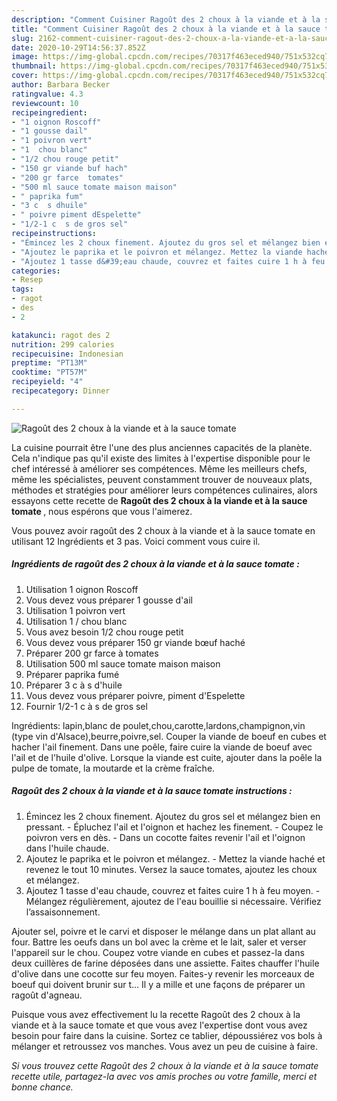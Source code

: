 ```yaml
---
description: "Comment Cuisiner Ragoût des 2 choux à la viande et à la sauce tomate"
title: "Comment Cuisiner Ragoût des 2 choux à la viande et à la sauce tomate"
slug: 2162-comment-cuisiner-ragout-des-2-choux-a-la-viande-et-a-la-sauce-tomate
date: 2020-10-29T14:56:37.852Z
image: https://img-global.cpcdn.com/recipes/70317f463eced940/751x532cq70/ragout-des-2-choux-a-la-viande-et-a-la-sauce-tomate-photo-principale-de-la-recette.jpg
thumbnail: https://img-global.cpcdn.com/recipes/70317f463eced940/751x532cq70/ragout-des-2-choux-a-la-viande-et-a-la-sauce-tomate-photo-principale-de-la-recette.jpg
cover: https://img-global.cpcdn.com/recipes/70317f463eced940/751x532cq70/ragout-des-2-choux-a-la-viande-et-a-la-sauce-tomate-photo-principale-de-la-recette.jpg
author: Barbara Becker
ratingvalue: 4.3
reviewcount: 10
recipeingredient:
- "1 oignon Roscoff"
- "1 gousse dail"
- "1 poivron vert"
- "1  chou blanc"
- "1/2 chou rouge petit"
- "150 gr viande buf hach"
- "200 gr farce  tomates"
- "500 ml sauce tomate maison maison"
- " paprika fum"
- "3 c  s dhuile"
- " poivre piment dEspelette"
- "1/2-1 c  s de gros sel"
recipeinstructions:
- "Émincez les 2 choux finement. Ajoutez du gros sel et mélangez bien en pressant. Épluchez l&#39;ail et l&#39;oignon et hachez les finement. Coupez le poivron vers en dès. Dans un cocotte faites revenir l&#39;ail et l&#39;oignon dans l&#39;huile chaude."
- "Ajoutez le paprika et le poivron et mélangez. Mettez la viande haché et revenez le tout 10 minutes. Versez la sauce tomates, ajoutez les choux et mélangez."
- "Ajoutez 1 tasse d&#39;eau chaude, couvrez et faites cuire 1 h à feu moyen. Mélangez régulièrement, ajoutez de l&#39;eau bouillie si nécessaire. Vérifiez l’assaisonnement."
categories:
- Resep
tags:
- ragot
- des
- 2

katakunci: ragot des 2 
nutrition: 299 calories
recipecuisine: Indonesian
preptime: "PT13M"
cooktime: "PT57M"
recipeyield: "4"
recipecategory: Dinner

---
```



![Ragoût des 2 choux à la viande et à la sauce tomate](https://img-global.cpcdn.com/recipes/70317f463eced940/751x532cq70/ragout-des-2-choux-a-la-viande-et-a-la-sauce-tomate-photo-principale-de-la-recette.jpg)

La cuisine pourrait être l'une des plus anciennes capacités de la planète. Cela n'indique pas qu'il existe des limites à l'expertise disponible pour le chef intéressé à améliorer ses compétences. Même les meilleurs chefs, même les spécialistes, peuvent constamment trouver de nouveaux plats, méthodes et stratégies pour améliorer leurs compétences culinaires, alors essayons cette recette de <strong> Ragoût des 2 choux à la viande et à la sauce tomate </strong>, nous espérons que vous l'aimerez.

<!--inarticleads1-->

Vous pouvez avoir ragoût des 2 choux à la viande et à la sauce tomate en utilisant 12 Ingrédients et 3 pas. Voici comment vous cuire il.

##### Ingrédients de ragoût des 2 choux à la viande et à la sauce tomate :

1. Utilisation 1 oignon Roscoff
1. Vous devez vous préparer 1 gousse d&#39;ail
1. Utilisation 1 poivron vert
1. Utilisation 1 / chou blanc
1. Vous avez besoin 1/2 chou rouge petit
1. Vous devez vous préparer 150 gr viande bœuf haché
1. Préparer 200 gr farce à tomates
1. Utilisation 500 ml sauce tomate maison maison
1. Préparer  paprika fumé
1. Préparer 3 c à s d&#39;huile
1. Vous devez vous préparer  poivre, piment d&#39;Espelette
1. Fournir 1/2-1 c à s de gros sel


Ingrédients: lapin,blanc de poulet,chou,carotte,lardons,champignon,vin (type vin d&#39;Alsace),beurre,poivre,sel. Couper la viande de boeuf en cubes et hacher l&#39;ail finement. Dans une poêle, faire cuire la viande de boeuf avec l&#39;ail et de l&#39;huile d&#39;olive. Lorsque la viande est cuite, ajouter dans la poêle la pulpe de tomate, la moutarde et la crème fraîche. 

<!--inarticleads2-->

##### Ragoût des 2 choux à la viande et à la sauce tomate instructions :

1. Émincez les 2 choux finement. Ajoutez du gros sel et mélangez bien en pressant. - Épluchez l&#39;ail et l&#39;oignon et hachez les finement. - Coupez le poivron vers en dès. - Dans un cocotte faites revenir l&#39;ail et l&#39;oignon dans l&#39;huile chaude.
1. Ajoutez le paprika et le poivron et mélangez. - Mettez la viande haché et revenez le tout 10 minutes. Versez la sauce tomates, ajoutez les choux et mélangez.
1. Ajoutez 1 tasse d&#39;eau chaude, couvrez et faites cuire 1 h à feu moyen. - Mélangez régulièrement, ajoutez de l&#39;eau bouillie si nécessaire. Vérifiez l’assaisonnement.


Ajouter sel, poivre et le carvi et disposer le mélange dans un plat allant au four. Battre les oeufs dans un bol avec la crème et le lait, saler et verser l&#39;appareil sur le chou. Coupez votre viande en cubes et passez-la dans deux cuillères de farine déposées dans une assiette. Faites chauffer l&#39;huile d&#39;olive dans une cocotte sur feu moyen. Faites-y revenir les morceaux de boeuf qui doivent brunir sur t… Il y a mille et une façons de préparer un ragoût d&#39;agneau. 

<!--inarticleads1-->

<p>
Puisque vous avez effectivement lu la recette Ragoût des 2 choux à la viande et à la sauce tomate et que vous avez l'expertise dont vous avez besoin pour faire dans la cuisine. Sortez ce tablier, dépoussiérez vos bols à mélanger et retroussez vos manches. Vous avez un peu de cuisine à faire.
</p>

<p>
<i>Si vous trouvez cette Ragoût des 2 choux à la viande et à la sauce tomate recette utile, partagez-la avec vos amis proches ou votre famille, merci et bonne chance.</i>
</p>
